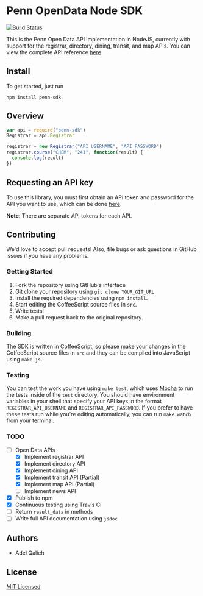 Penn OpenData Node SDK
=====

[![Build Status](https://travis-ci.org/pennappslabs/penn-sdk-node.svg?branch=master)](https://travis-ci.org/pennappslabs/penn-sdk-node)

This is the Penn Open Data API implementation in NodeJS, currently with support for the registrar, directory, dining, transit, and map APIs.
You can view the complete API reference [here](docs/api.md).

## Install
To get started, just run

```
npm install penn-sdk
```

## Overview

```javascript
var api = require("penn-sdk")
Registrar = api.Registrar

registrar = new Registrar("API_USERNAME", "API_PASSWORD")
registrar.course("CHEM", "241", function(result) {
  console.log(result)
})
```

## Requesting an API key

To use this library, you must first obtain an API token and password for the API you want to use, which can be done [here](https://esb.isc-seo.upenn.edu/8091/documentation/#security).

**Note**: There are separate API tokens for each API.

## Contributing

We'd love to accept pull requests! Also, file bugs or ask questions in GitHub issues if you have any problems.

### Getting Started

1. Fork the repository using GitHub's interface
2. Git clone your repository using `git clone YOUR_GIT_URL`
3. Install the required dependencies using `npm install`.
4. Start editing the CoffeeScript source files in `src`.
5. Write tests!
6. Make a pull request back to the original repository.

### Building

The SDK is written in [CoffeeScript](http://coffeescript.org/), so please make your changes in the CoffeeScript source files in `src` and they can be compiled into JavaScript using `make js`.

### Testing

You can test the work you have using `make test`, which uses [Mocha](http://mochajs.org/) to run the tests inside of the `test` directory. You should have environment variables in your shell that specify your API keys in the format `REGISTRAR_API_USERNAME` and `REGISTRAR_API_PASSWORD`.
If you prefer to have these tests run while you're editing automatically, you can run `make watch` from your terminal.

### TODO

- [ ] Open Data APIs
  - [x] Implement registrar API
  - [x] Implement directory API
  - [x] Implement dining API
  - [x] Implement transit API (Partial)
  - [x] Implement map API (Partial)
  - [ ] Implement news API
- [x] Publish to npm
- [x] Continuous testing using Travis CI
- [ ] Return `result_data` in methods
- [ ] Write full API documentation using `jsdoc`

## Authors

* Adel Qalieh

## License

[MIT Licensed](LICENSE)
